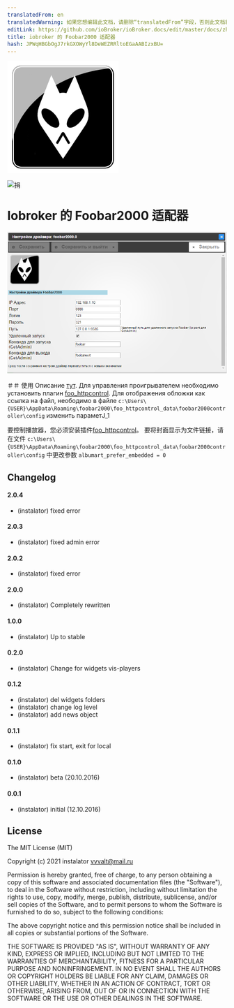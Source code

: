 ```yaml
---
translatedFrom: en
translatedWarning: 如果您想编辑此文档，请删除“translatedFrom”字段，否则此文档将再次自动翻译
editLink: https://github.com/ioBroker/ioBroker.docs/edit/master/docs/zh-cn/adapterref/iobroker.foobar2000/README.md
title: iobroker 的 Foobar2000 适配器
hash: JPWqHBGbOgJ7rkGXOWyYl8DeWEZRRltoEGaAABIzxBU=
---
```

![标识](../../../en/adapterref/iobroker.foobar2000/admin/foobar2000.png)

![捐](https://img.shields.io/badge/Donate-PayPal-green.svg)

# Iobroker 的 Foobar2000 适配器
![管理员设置。](../../../en/adapterref/iobroker.foobar2000/admin/admin.png)

＃＃ 使用
Описание [тут](http://blog.instalator.ru/archives/541).
Для управления проигрывателем необходимо установить плагин [foo_httpcontrol](https://bitbucket.org/oblikoamorale/foo_httpcontrol/downloads/).
Для отображения обложки как ссылка на файл, неободимо в файле ```c:\Users\{USER}\AppData\Roaming\foobar2000\foo_httpcontrol_data\foobar2000controller\config``` изменить параметJ_1

要控制播放器，您必须安装插件[foo_httpcontrol](https://bitbucket.org/oblikoamorale/foo_httpcontrol/downloads/)。
要将封面显示为文件链接，请在文件 ```c:\Users\{USER}\AppData\Roaming\foobar2000\foo_httpcontrol_data\foobar2000controller\config``` 中更改参数 ```albumart_prefer_embedded = 0```

## Changelog

#### 2.0.4
* (instalator) fixed error

#### 2.0.3
* (instalator) fixed admin error

#### 2.0.2
* (instalator) fixed error

#### 2.0.0
* (instalator) Completely rewritten

#### 1.0.0
* (instalator) Up to stable

#### 0.2.0
* (instalator) Change for widgets vis-players

#### 0.1.2
* (instalator) del widgets folders
* (instalator) change log level
* (instalator) add news object

#### 0.1.1
* (instalator) fix start, exit for local

#### 0.1.0
* (instalator) beta (20.10.2016)

#### 0.0.1
* (instalator) initial (12.10.2016)

## License
The MIT License (MIT)

Copyright (c) 2021 instalator <vvvalt@mail.ru>

Permission is hereby granted, free of charge, to any person obtaining a copy
of this software and associated documentation files (the "Software"), to deal
in the Software without restriction, including without limitation the rights
to use, copy, modify, merge, publish, distribute, sublicense, and/or sell
copies of the Software, and to permit persons to whom the Software is
furnished to do so, subject to the following conditions:

The above copyright notice and this permission notice shall be included in all
copies or substantial portions of the Software.

THE SOFTWARE IS PROVIDED "AS IS", WITHOUT WARRANTY OF ANY KIND, EXPRESS OR
IMPLIED, INCLUDING BUT NOT LIMITED TO THE WARRANTIES OF MERCHANTABILITY,
FITNESS FOR A PARTICULAR PURPOSE AND NONINFRINGEMENT. IN NO EVENT SHALL THE
AUTHORS OR COPYRIGHT HOLDERS BE LIABLE FOR ANY CLAIM, DAMAGES OR OTHER
LIABILITY, WHETHER IN AN ACTION OF CONTRACT, TORT OR OTHERWISE, ARISING FROM,
OUT OF OR IN CONNECTION WITH THE SOFTWARE OR THE USE OR OTHER DEALINGS IN THE
SOFTWARE.